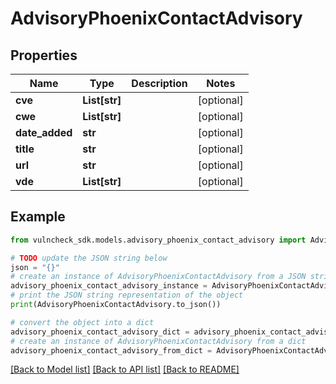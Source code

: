 # AdvisoryPhoenixContactAdvisory


## Properties

Name | Type | Description | Notes
------------ | ------------- | ------------- | -------------
**cve** | **List[str]** |  | [optional] 
**cwe** | **List[str]** |  | [optional] 
**date_added** | **str** |  | [optional] 
**title** | **str** |  | [optional] 
**url** | **str** |  | [optional] 
**vde** | **List[str]** |  | [optional] 

## Example

```python
from vulncheck_sdk.models.advisory_phoenix_contact_advisory import AdvisoryPhoenixContactAdvisory

# TODO update the JSON string below
json = "{}"
# create an instance of AdvisoryPhoenixContactAdvisory from a JSON string
advisory_phoenix_contact_advisory_instance = AdvisoryPhoenixContactAdvisory.from_json(json)
# print the JSON string representation of the object
print(AdvisoryPhoenixContactAdvisory.to_json())

# convert the object into a dict
advisory_phoenix_contact_advisory_dict = advisory_phoenix_contact_advisory_instance.to_dict()
# create an instance of AdvisoryPhoenixContactAdvisory from a dict
advisory_phoenix_contact_advisory_from_dict = AdvisoryPhoenixContactAdvisory.from_dict(advisory_phoenix_contact_advisory_dict)
```
[[Back to Model list]](../README.md#documentation-for-models) [[Back to API list]](../README.md#documentation-for-api-endpoints) [[Back to README]](../README.md)



